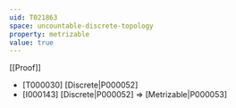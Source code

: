 ```yaml
---
uid: T021863
space: uncountable-discrete-topology
property: metrizable
value: true
---
```

[[Proof]]

* [T000030] [Discrete|P000052]
* [I000143] [Discrete|P000052] => [Metrizable|P000053]

